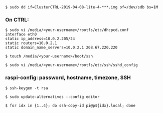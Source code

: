 ```
$ sudo dd if=ClusterCTRL-2019-04-08-lite-4-***.img of=/dev/sdb bs=1M
```

### On CTRL:
```
$ sudo vi /media/<your-username>/rootfs/etc/dhcpcd.conf
interface eth0
static ip_address=10.0.2.205/24
static routers=10.0.2.1
static domain_name_servers=10.0.2.1 208.67.220.220

$ touch /media/<your-username>/boot/ssh

$ sudo vi /media/<your-username>/rootfs/etc/ssh/sshd_config
```

### raspi-config: password, hostname, timezone, SSH

```
$ ssh-keygen -t rsa

$ sudo update-alternatives --config editor

$ for idx in {1..4}; do ssh-copy-id pi@p${idx}.local; done
```
